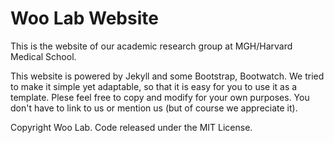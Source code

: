 # Woo Lab Website

This is the website of our academic research group at MGH/Harvard Medical School.

This website is powered by Jekyll and some Bootstrap, Bootwatch. We tried to make it simple yet adaptable, so that it is easy for you to use it as a template. Plese feel free to copy and modify for your own purposes.  You don't have to link to us or mention us (but of course we appreciate it).

Copyright Woo Lab. Code released under the MIT License.

